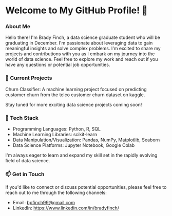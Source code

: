 # Welcome to My GitHub Profile! 👋
### About Me
Hello there! I'm Brady Finch, a data science graduate student who will be graduating in December. I'm passionate about leveraging data to gain meaningful insights and solve complex problems. I'm excited to share my projects and contributions with you as I embark on my journey into the world of data science. Feel free to explore my work and reach out if you have any questions or potential job opportunities.

### 🔭 Current Projects
Churn Classifier: A machine learning project focused on predicting customer churn from the telco customer churn dataset on kaggle.

Stay tuned for more exciting data science projects coming soon!

### 🌱 Tech Stack
* Programming Languages: Python, R, SQL
* Machine Learning Libraries: scikit-learn
* Data Manipulation/Visualization: Pandas, NumPy, Matplotlib, Seaborn
* Data Science Platforms: Jupyter Notebook, Google Colab
  
I'm always eager to learn and expand my skill set in the rapidly evolving field of data science.

### 📫 Get in Touch
If you'd like to connect or discuss potential opportunities, please feel free to reach out to me through the following channels:

* Email: bpfinch99@gmail.com
* LinkedIn: https://www.linkedin.com/in/bradyfinch/
<!---
bpfinch99/bpfinch99 is a ✨ special ✨ repository because its `README.md` (this file) appears on your GitHub profile.
You can click the Preview link to take a look at your changes.
--->
